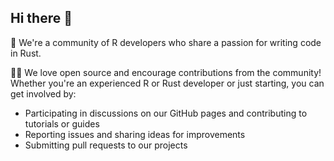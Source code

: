 ## Hi there 👋

🦀 We're a community of R developers who share a passion for writing code in Rust.

🧑‍💻 We love open source and encourage contributions from the community!
Whether you're an experienced R or Rust developer or just starting, you can get involved by:
- Participating in discussions on our GitHub pages and contributing to tutorials or guides
- Reporting issues and sharing ideas for improvements
- Submitting pull requests to our projects
